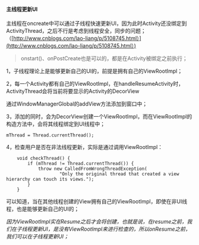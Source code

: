 #### 主线程更新UI

主线程在oncreate中可以通过子线程快速更新UI，因为此时Activity还没绑定到ActivityThread，之后不行是考虑到线程安全，同步的问题；（[http://www.cnblogs.com/lao-liang/p/5108745.html）](http://www.cnblogs.com/lao-liang/p/5108745.html）)

> onstart\(\)、onPostCreate也是可以的，都是在Activity被绑定之前执行；

1，子线程理论上是能够更新自己的UI的，前提是拥有自己的ViewRootImpl；

2，每一个Activity都有自己的ViewRootImpl，在handleResumeActivity时，ActivityThread会将当前将要显示的Activity的DecorView

通过WindowManagerGlobal的addView方法添加到窗口中；

3，添加的同时，会为DecorView创建一个ViewRootImpl，而在ViewRootImpl的构造方法中，会将其线程绑定到UI线程中；

```
mThread = Thread.currentThread();
```

4，检查用户是否在非法线程更新，实际是通过调用ViewRootImpl：

```
    void checkThread() {
        if (mThread != Thread.currentThread()) {
            throw new CalledFromWrongThreadException(
                    "Only the original thread that created a view hierarchy can touch its views.");
        }
    }
```

可以知道，当在其他线程创建的View拥有自己的ViewRootImpl，即使在非UI线程，也是能够更新自己的UI的；

_因为ViewRootImpl实在Resume之后才会将创建，也就是说，在resume之前，我们在子线程更新UI，是没有ViewRootImpl来进行检查的，所以onResume之前，我们可以在子线程更新UI；_





